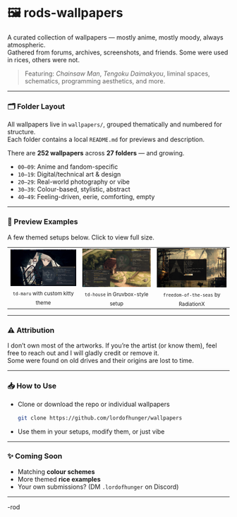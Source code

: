 # 🖼️ rods-wallpapers

A curated collection of wallpapers — mostly anime, mostly moody, always atmospheric.  
Gathered from forums, archives, screenshots, and friends. Some were used in rices, others were not.

> Featuring: *Chainsaw Man*, *Tengoku Daimakyou*, liminal spaces, schematics, programming aesthetics, and more.

---

### 🗂️ Folder Layout

All wallpapers live in `wallpapers/`, grouped thematically and numbered for structure.  
Each folder contains a local `README.md` for previews and description.

There are **252 wallpapers** across **27 folders** — and growing.

- `00–09`: Anime and fandom-specific  
- `10–19`: Digital/technical art & design  
- `20–29`: Real-world photography or vibe  
- `30–39`: Colour-based, stylistic, abstract  
- `40–49`: Feeling-driven, eerie, comforting, empty

---

### 🧩 Preview Examples

A few themed setups below. Click to view full size.

<table>
<tr>
<td align="center">
<img src="examples/td-maru-example.png" width="250"/><br/>
<sub><code>td-maru</code> with custom kitty theme</sub>
</td>
<td align="center">
<img src="examples/td-house-example.png" width="250"/><br/>
<sub><code>td-house</code> in Gruvbox-style setup</sub>
</td>
<td align="center">
<img src="examples/RadiationX-rice.png" width="250"/><br/>
<sub><code>freedom-of-the-seas</code> by RadiationX</sub>
</td>
</tr>
</table>

---

### ⚠️ Attribution

I don’t own most of the artworks. If you’re the artist (or know them), feel free to reach out and I will gladly credit or remove it.  
Some were found on old drives and their origins are lost to time.

---

### 📥 How to Use

- Clone or download the repo or individual wallpapers  
  ```bash
  git clone https://github.com/lordofhunger/wallpapers
  ```
- Use them in your setups, modify them, or just vibe

---

### ✨ Coming Soon

- Matching **colour schemes**
- More themed **rice examples**
- Your own submissions? (DM `.lordofhunger` on Discord)

---

-rod
